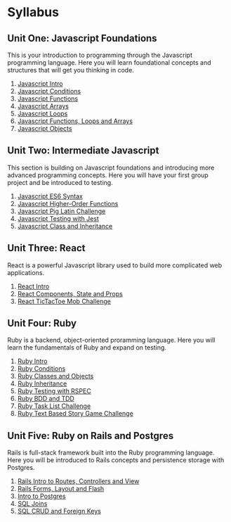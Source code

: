 # Syllabus

## Unit One: Javascript Foundations

This is your introduction to programming through the Javascript programming language. Here you will learn foundational concepts and structures that will get you thinking in code.

1) [Javascript Intro](./js_beginning/01js_intro.md)
2) [Javascript Conditions](./js_beginning/02js_conditions.md)
3) [Javascript Functions](./js_beginning/03js_functions.md)
4) [Javascript Arrays](./js_beginning/04js_arrays.md)
5) [Javascript Loops](./js_beginning/05js_loops.md)
6) [Javascript Functions, Loops and Arrays](./js_beginning/06js_funcLoopsArrays.md)
7) [Javascript Objects](./js_beginning/07js_objects.md)


## Unit Two: Intermediate Javascript 

This section is building on Javascript foundations and introducing more advanced programming concepts. Here you will have your first group project and be introduced to testing.

1) [Javascript ES6 Syntax](./js_intermediate/01js_es6_syntax.md)
2) [Javascript Higher-Order Functions](./js_intermediate/02js_higher_order_functions.md)
3) [Javascript Pig Latin Challenge](./js_intermediate/03js_pig_latin_mob.md)
4) [Javascript Testing with Jest](./js_intermediate/04js_testing_jest.md)
5) [Javascript Class and Inheritance](./js_intermediate/05js_class_inheritance.md)


## Unit Three: React

React is a powerful Javascript library used to build more complicated web applications. 

1) [React Intro](./react/01react_intro_to_react.md/)
2) [React Components, State and Props](./react/04react_state.md/)
3) [React TicTacToe Mob Challenge](./react/03react_tictactoe.md/)


## Unit Four: Ruby

Ruby is a backend, object-oriented proramming language. Here you will learn the fundamentals of Ruby and expand on testing.

1) [Ruby Intro](./ruby/01rb_intro.md)
2) [Ruby Conditions](./ruby/02rb_conditions.md)
3) [Ruby Classes and Objects](./ruby/03rb_classes_objects.md)
4) [Ruby Inheritance](./ruby/04rb_inheritance.md)
5) [Ruby Testing with RSPEC](./ruby/05rb_rspec.md)
6) [Ruby BDD and TDD](./ruby/06rb_testing.md)
7) [Ruby Task List Challenge](./ruby/07rb_tasklist_challenge.md)
8) [Ruby Text Based Story Game Challenge](./ruby/08rb_textbased_story.md)


## Unit Five: Ruby on Rails and Postgres

Rails is full-stack framework built into the Ruby programming language. Here you will be introduced to Rails concepts and persistence storage with Postgres.

1) [Rails Intro to Routes, Controllers and View](./rails/01rails_routes_controllers_views.md)
2) [Rails Forms, Layout and Flash](./rails/02rails_forms_layont_flash_messages.md)
3) [Intro to Postgres](./rails/03rails_intro_postgres.md)
4) [SQL Joins](./rails/04rails_sql_joins.md)
5) [SQL CRUD and Foreign Keys](./rails/05rails_sql_crud_foreign_keys.md)
